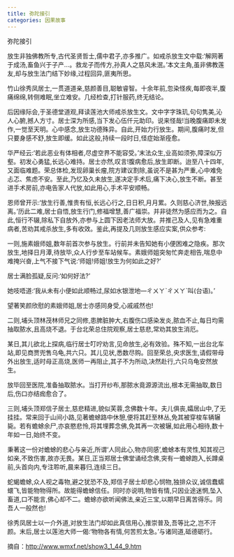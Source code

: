```yaml
---
title: 弥陀接引
categories: 因果故事
---
```


	   
弥陀接引

放生非独佛教所专,古代圣贤哲士,儒中君子,亦多推广。如戒杀放生文中载:‘解网著于成汤,畜鱼兴于子产...。救龙子而传方,孙真人之慈风未泯。’本文主角,虽非佛教莲友,却与放生法门结下妙缘,过程回异,匪夷所思。

竹山徐秀凤居士,一贯道道亲,慈颜善目,聪敏睿智。十余年前,忽染怪疾,每即夜半,腹痛绵绵,转侧难眠,坐立难安。几经检查,打针服药,终无结论。

后因缘际会,于圣德堂道观,拜读莲池大师戒杀放生文。文中字字珠玑,句句隽美,沁人心腑,撼人方寸。居士深为所感,当下发心伍仟元助印。说来怪哉!当晚腹痛即未发作,一觉至天明。心中感念,放生功德殊异。自此,开始力行放生。期间,腹痛时发,但只要身感不舒,放生即缓。如此这般,持续一段时日,怪症始渐痊愈。

华严经云:‘若此恶业有体相者,尽虚空界不能容受。’末法众生,业高如须弥,障深似万壑。初发心勇猛,长远心难持。居士亦然,叹言!腹病愈后,放生即断。迨至八十四年,又面临难题。荣总体检,发现卵巢长瘤,院方建议割除,虽说不是甚为严重,心中难免忐忑、焦虑不安。至此,乃忆及久未放生,遂决定手术后,痛下决心,放生不断。甚至进手术房前,亦电告家人代放,如此用心,手术平安顺畅。

恩师曾开示:‘放生行善,惟贵有恒,长远心行之,日日积,月月累。久则慈心济世,殃报远离。’历此二难,居士自悟,放生行门,修福增慧,善广福崇。并非徒然为感应而为之。自此,恒行不辍,除私下自放外,亦参与上圆下因老法师大放。并推己及人,见有急难重病者,苦劝其戒杀放生,多有收效。鉴此,再提及几则放生感应实案,供众参考:

一则,施素娥师姐,数年前首次参与放生。行前并未告知她有小便困难之隐疾。那次放生,地择日月潭,待放毕,众人行步至车站候车。素娥师姐突匆忙奔走相告,喘息中难掩兴奋,上气不接下气说:‘师姐!师姐!放生为何如此之好?’

居士满脸孤疑,反问:‘如何好法?’

她吱唔道:‘我从未有小便如此顺畅过,尿如水银泄地—ㄔㄨㄚˋㄔㄨㄚˋ叫(台语)。’

望著笑颜欣慰的素娥师姐,居士亦感同身受,心戚戚然也!

二则,埔头顶林茂林师兄之同修,患脾脏肿大,右腹伤口感染发炎,脓血不止,每日均需抽取脓水,且高烧不退。于台北荣总住院观察,居士慈悲,常劝其放生消厄。

某日,其儿欲北上探病,临行居士叮咛劝言,见命放生,必有效验。殊不知,一出台北车站,即见商贾兜售乌龟,共六只。其儿见状,悉数尽购。回至荣总,央求医生,请假带母外出放生,适时母正高烧,医师一再阻止,其子不为所动,决然赴行,六只乌龟安然放生。

放毕回至医院,准备抽取脓水。当打开纱布,那脓水竟源源流出,根本无需抽取,数日后,伤口亦结痂愈合了。

三则,埔头顶郑信子居士,慈悲精进,貌似芙蓉,念佛数十年。夫儿俱丧,孀居山中,了无挂挂。常来回于山间小路,见著蟾蜍路中休憩,便将其赶至林丛,免其被穿梭车辆辗毙。若有蟾蜍余尸,亦哀愍悲怜,将其埋葬念佛,免其再一次被辗,如此用心相待,数十年如一日,始终不变。

秉著这一份对蟾蜍的悲心与亲近,所谓‘人同此心,物亦同感’,蟾蜍本有灵性,知其视己如亲,不致伤害,故亦无畏。某日,正当郑居士佛堂诵经念佛,突有一蟾蜍跑入,长蹲桌前,头首向内,专注聆听,晨来暮归,连续三日。

蛇蝎蟾蜍,众人视之毒物,避之犹恐不及,郑信子居士却悲心悯物,独排众议,诚信蠢蠕蠉飞,皆能物物得所。故能得蟾蜍信任。同时亦说明,物皆有情,只因业途迷惘,坠入畜道,口不能言,佛心却不二。蟾蜍亦欲听闻佛法,亲近三宝,以期早日离苦得乐。同吾人一般然也!

徐秀凤居士以一介外道,对放生法门却如此真信用心,推崇普及,吾等比之,岂不汗颜。末后,居士以莲池大师一偈:‘物物各有情,何苦煎太急。’与诸同道,砥德砺行。


摘自：http://www.wmxf.net/show3_1_44_9.htm